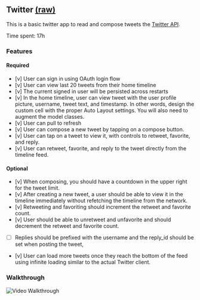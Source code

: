 ## Twitter [(raw)](https://gist.githubusercontent.com/timothy1ee/b9b1860c8ecb4b0b1c18/raw/2adc3f63677d81644e00245cee891eee88907767/gistfile1.md)

This is a basic twitter app to read and compose tweets the [Twitter API](https://apps.twitter.com/).

Time spent: 17h

### Features

#### Required

- [v] User can sign in using OAuth login flow
- [v] User can view last 20 tweets from their home timeline
- [v] The current signed in user will be persisted across restarts
- [v] In the home timeline, user can view tweet with the user profile picture, username, tweet text, and timestamp.  In other words, design the custom cell with the proper Auto Layout settings.  You will also need to augment the model classes.
- [v] User can pull to refresh
- [v] User can compose a new tweet by tapping on a compose button.
- [v] User can tap on a tweet to view it, with controls to retweet, favorite, and reply.
- [v] User can retweet, favorite, and reply to the tweet directly from the timeline feed.

#### Optional

- [v] When composing, you should have a countdown in the upper right for the tweet limit.
- [v] After creating a new tweet, a user should be able to view it in the timeline immediately without refetching the timeline from the network.
- [v] Retweeting and favoriting should increment the retweet and favorite count.
- [v] User should be able to unretweet and unfavorite and should decrement the retweet and favorite count.
- [ ] Replies should be prefixed with the username and the reply_id should be set when posting the tweet,
- [v] User can load more tweets once they reach the bottom of the feed using infinite loading similar to the actual Twitter client.

### Walkthrough

![Video Walkthrough](...)
